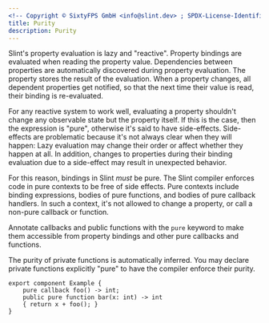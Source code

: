 ```yaml
---
<!-- Copyright © SixtyFPS GmbH <info@slint.dev> ; SPDX-License-Identifier: MIT -->
title: Purity
description: Purity
---
```


Slint's property evaluation is lazy and "reactive". Property
bindings are evaluated when reading the property value. Dependencies between properties are
automatically discovered during property evaluation. The property stores the
result of the evaluation. When a property changes, all dependent properties get
notified, so that the next time their value is read, their binding is re-evaluated.

For any reactive system to work well, evaluating a property shouldn't change any
observable state but the property itself. If this is the case, then the expression
is "pure", otherwise it's said to have side-effects. Side-effects are problematic
because it's not always clear when they will happen: Lazy evaluation may change
their order or affect whether they happen at all. In addition, changes to
properties during their binding evaluation due to a side-effect may result in
unexpected behavior.

For this reason, bindings in Slint _must_ be pure. The Slint compiler enforces
code in pure contexts to be free of side effects. Pure contexts include binding
expressions, bodies of pure functions, and bodies of pure callback handlers.
In such a context, it's not allowed to change a property, or call a non-pure
callback or function.

Annotate callbacks and public functions with the `pure` keyword to make them
accessible from property bindings and other pure callbacks and functions.

The purity of private functions is automatically inferred. You may declare
private functions explicitly "pure" to have the compiler enforce their purity.

```slint
export component Example {
    pure callback foo() -> int;
    public pure function bar(x: int) -> int
    { return x + foo(); }
}
```
